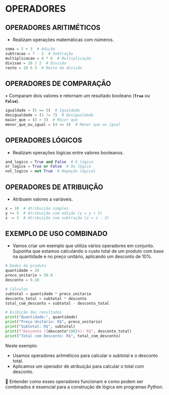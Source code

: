 # OPERADORES

## OPERADORES ARITIMÉTICOS

- Realizam operações matemáticas com números.

```python
soma = 5 + 3  # Adição
subtracao = 7 - 2  # Subtração
multiplicacao = 4 * 6  # Multiplicação
divisao = 10 / 2  # Divisão
resto = 10 % 3  # Resto da divisão
```

## OPERADORES DE COMPARAÇÃO

• Comparam dois valores e retornam um resultado booleano (**`True`** ou **`False`**).

```python
igualdade = (5 == 5)  # Igualdade
desigualdade = (3 != 7)  # Desigualdade
maior_que = (8 > 3)  # Maior que
menor_que_ou_igual = (4 <= 4)  # Menor que ou igual
```

## OPERADORES LÓGICOS

- Realizam operações lógicas entre valores booleanos.

```python
and_logico = True and False  # E lógico
or_logico = True or False  # Ou lógico
not_logico = not True  # Negação lógical
```

## OPERADORES DE ATRIBUIÇÃO

- Atribuem valores a variáveis.

```python
x = 10  # Atribuição simples
y += 5  # Atribuição com adição (y = y + 5)
z -= 3  # Atribuição com subtração (z = z - 3)
```

## EXEMPLO DE USO COMBINADO

- Vamos criar um exemplo que utiliza vários operadores em conjunto. Suponha que estamos calculando o custo total de um produto com base na quantidade e no preço unitário, aplicando um desconto de 10%.

```python
# Dados do produto
quantidade = 20
preco_unitario = 50.0
desconto = 0.10

# Cálculos
subtotal = quantidade * preco_unitario
desconto_total = subtotal * desconto
total_com_desconto = subtotal - desconto_total

# Exibição dos resultados
print("Quantidade:", quantidade)
print("Preço Unitário: R$", preco_unitario)
print("Subtotal: R$", subtotal)
print(f"Desconto ({desconto*100}%): R$", desconto_total)
print("Total com Desconto: R$", total_com_desconto)
```

Neste exemplo:

- Usamos operadores aritméticos para calcular o subtotal e o desconto total.
- Aplicamos um operador de atribuição para calcular o total com desconto.

<aside>
📢 Entender como esses operadores funcionam e como podem ser combinados é essencial para a construção de lógica em programas Python.

</aside>

